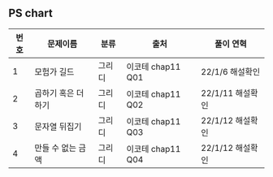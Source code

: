 ## PS chart

| 번호 | 문제이름 | 분류 | 출처 | 풀이 연혁 |
| --------- | ----------- | ----------- | ----------- | ----------- |
| 1 | 모험가 길드 | 그리디 | 이코테 chap11 Q01 | 22/1/6 해설확인 |
| 2 | 곱하기 혹은 더하기 | 그리디 | 이코테 chap11 Q02 | 22/1/11 해설확인 |
| 3 | 문자열 뒤집기 | 그리디 | 이코테 chap11 Q03 | 22/1/12 해설확인 |
| 4 | 만들 수 없는 금액 | 그리디 | 이코테 chap11 Q04 | 22/1/12 해설확인  |